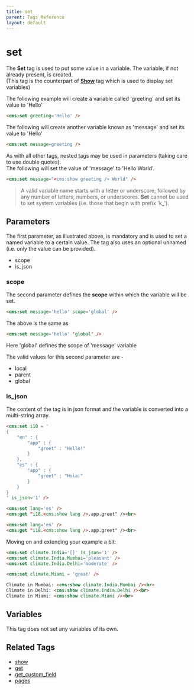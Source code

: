 ```yaml
---
title: set
parent: Tags Reference
layout: default
---
```


# set

The **Set** tag is used to put some value in a variable. The variable, if not already present, is created.<br/>
(This tag is the counterpart of [**Show**](../show.html) tag which is used to display set variables)

The following example will create a variable called 'greeting' and set its value to 'Hello'

```html
<cms:set greeting='Hello' />
```

The following will create another variable known as 'message' and set its value to 'Hello'

```html
<cms:set message=greeting />
```

As with all other tags, nested tags may be used in parameters (taking care to use double quotes).<br/>
The following will set the value of 'message' to 'Hello World'.

```html
<cms:set message="<cms:show greeting /> World" />
```

> A valid variable name starts with a letter or underscore, followed by any number of letters, numbers, or underscores.
> **Set** cannot be used to set system variables (i.e. those that begin with prefix 'k\_').

## Parameters

The first parameter, as illustrated above, is mandatory and is used to set a named variable to a certain value. The tag also uses an optional unnamed (i.e. only the value can be provided).

* scope
* is_json

### scope

 The second parameter defines the **scope** within which the variable will be set.

```html
<cms:set message='hello' scope='global' />
```

The above is the same as

```html
<cms:set message='hello' 'global' />
```

Here 'global' defines the scope of 'message' variable

The valid values for this second parameter are -

* local
* parent
* global

### is_json

The content of the tag is in json format and the variable is converted into a multi-string array.

```html
<cms:set i18 = '
{
    "en" : {
        "app" : {
            "greet" : "Hello!"
        }
    },
    "es" : {
        "app" : {
            "greet" : "Hola!"
        }
    }
}
' is_json='1' />

<cms:set lang='es' />
<cms:get "i18.<cms:show lang />.app.greet" /><br>

<cms:set lang='en' />
<cms:get "i18.<cms:show lang />.app.greet" /><br>
```

Moving on and extending your example a bit:

```html
<cms:set climate.India='[]' is_json='1' />
<cms:set climate.India.Mumbai='pleasant' />
<cms:set climate.India.Delhi='moderate' />

<cms:set climate.Miami = 'great' />

Climate in Mumbai: <cms:show climate.India.Mumbai /><br>
Climate in Delhi: <cms:show climate.India.Delhi /><br>
Climate in Miami: <cms:show climate.Miami /><br>
```

## Variables

This tag does not set any variables of its own.

## Related Tags

* [show](./show.html)
* [get](./get.html)
* [get\_custom\_field](./get_custom_field.html)
* [pages](./pages.html)
